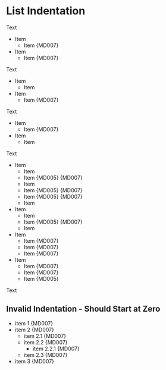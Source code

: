 # List Indentation

Text

- Item
    - Item {MD007}
- Item
    - Item {MD007}

Text

- Item
  - Item
- Item
    - Item {MD007}

Text

- Item
    - Item {MD007}
- Item
  - Item

Text

- Item
  - Item
   - Item {MD005} {MD007}
  - Item
   - Item {MD005} {MD007}
   - Item {MD005} {MD007}
  - Item
- Item
  - Item
   - Item {MD005} {MD007}
  - Item
- Item
   - Item {MD007}
   - Item {MD007}
   - Item {MD007}
- Item
   - Item {MD007}
   - Item {MD007}
  - Item {MD005}

Text

## Invalid Indentation - Should Start at Zero

  - item 1 {MD007}
  - item 2 {MD007}
    - item 2.1 {MD007}
    - item 2.2 {MD007}
      - item 2.2.1 {MD007}
    - item 2.3 {MD007}
  - item 3 {MD007}
